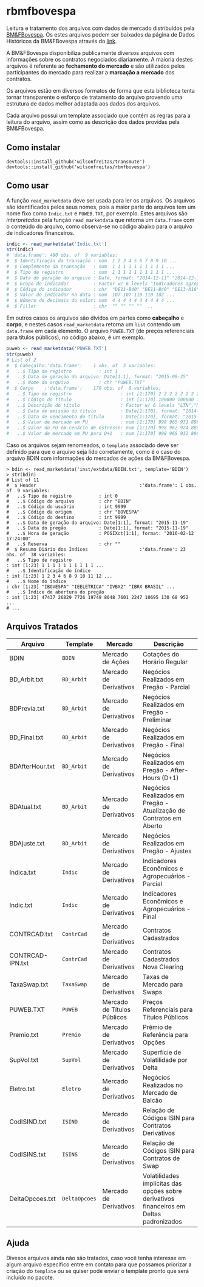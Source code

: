 # rbmfbovespa

Leitura e tratamento dos arquivos com dados de mercado distribuídos pela [BM&FBovespa](http://www.bmfbovespa.com.br).
Os estes arquivos podem ser baixados da página de Dados Históricos da BM&FBovespa através do [link](http://www.bmfbovespa.com.br/pt_br/servicos/market-data/historico/mercado-de-derivativos/pesquisa-por-pregao/).

A BM&FBovespa disponibiliza publicamente diversos arquivos com informações sobre os contratos negociados diariamente.
A maioria destes arquivos é referente ao **fechamento do mercado** e são utilizados pelos participantes do mercado para realizar a **marcação a mercado** dos contratos.

Os arquivos estão em diversos formatos de forma que esta biblioteca tenta tornar transparente o esforço de tratamento do arquivo provendo uma estrutura de dados melhor adaptada aos dados dos arquivos.

Cada arquivo possui um template associado que contém as regras para a leitura do arquivo, assim como as descrição dos dados providas pela BM&FBovespa.

## Como instalar

```{r}
devtools::install_github('wilsonfreitas/transmute')
devtools::install_github('wilsonfreitas/rbmfbovespa')
```

## Como usar

A função `read_marketdata` deve ser usada para ler os arquivos.
Os arquivos são identificados pelos seus nomes, pois a maior parte do arquivos tem um nome fixo como `Indic.txt` e `PUWEB.TXT`, por exemplo.
Estes arquivos são _interpretados_ pela função `read_marketdata` que retorna um `data.frame` com o conteúdo do arquivo, como observa-se no código abaixo para o arquivo de indicadores financeiros.

```r
indic <- read_marketdata('Indic.txt')
str(indic)
# 'data.frame':	480 obs. of  9 variables:
#  $ Identificação da transação : num  1 2 3 4 5 6 7 8 9 10 ...
#  $ Complemento da transação   : num  1 1 1 1 1 1 1 1 1 1 ...
#  $ Tipo de registro           : num  1 1 1 1 1 1 1 1 1 1 ...
#  $ Data de geração do arquivo : Date, format: "2014-12-11" "2014-12-12" ...
#  $ Grupo do indicador         : Factor w/ 6 levels "Indicadores agropecuários",..: 2 2 2 2 2 2 2 2 2 2 ...
#  $ Código do indicador        : chr  "DE11-B40" "DE11-B40" "DE13-A18" "DE13-A18" ...
#  $ Valor do indicador na data : num  107 107 110 110 102 ...
#  $ Número de decimais do valor: num  4 4 4 4 4 4 4 4 4 4 ...
#  $ Filler                     : chr  "" "" "" "" ...
```

Em outros casos os arquivos são dividos em partes como __cabeçalho__ e __corpo__, e nestes casos `read_marketdata` retorna um `list` contendo um `data.frame` em cada elemento.
O arquivo `PUWEB.TXT` (de preços referenciais para títulos públicos), no código abaixo, é um exemplo.

```r
puweb <- read_marketdata('PUWEB.TXT')
str(puweb)
# List of 2
#  $ Cabeçalho:'data.frame':	1 obs. of  3 variables:
#   ..$ Tipo de registro          : int 1
#   ..$ Data de geração do arquivo: Date[1:1], format: "2015-09-25"
#   ..$ Nome do arquivo           : chr "PUWEB.TXT"
#  $ Corpo    :'data.frame':	170 obs. of  8 variables:
#   ..$ Tipo de registro                  : int [1:170] 2 2 2 2 2 2 2 2 2 2 ...
#   ..$ Código do título                  : int [1:170] 100000 100000 100000 100000 100000 100000 100000 100000 100000 100000 ...
#   ..$ Descrição do título               : Factor w/ 6 levels "LTN","NTNF","LFT",..: 1 1 1 1 1 1 1 1 1 1 ...
#   ..$ Data de emissão do título         : Date[1:170], format: "2014-07-04" "2012-01-06" ...
#   ..$ Data de vencimento do título      : Date[1:170], format: "2015-10-01" "2016-01-01" ...
#   ..$ Valor de mercado em PU            : num [1:170] 998 965 931 898 864 ...
#   ..$ Valor do PU em cenário de estresse: num [1:170] 998 962 924 886 849 ...
#   ..$ Valor de mercado em PU para D+1   : num [1:170] 998 965 932 898 864 ...
```

Caso os arquivos sejam renomeados, o `template` associado deve ser definido para que o arquivo seja lido corretamente, como é o caso do arquivo BDIN com informações do mercados de ações da BM&FBovespa.

```{r}
> bdin <- read_marketdata('inst/extdata/BDIN.txt', template='BDIN')
> str(bdin)
# List of 11
#  $ Header                                      :'data.frame':	1 obs. of  9 variables:
#   ..$ Tipo de registro          : int 0
#   ..$ Código do arquivo         : chr "BDIN"
#   ..$ Código do usuário         : int 9999
#   ..$ Código da origem          : chr "BOVESPA"
#   ..$ Código do destino         : int 9999
#   ..$ Data de geração do arquivo: Date[1:1], format: "2015-11-19"
#   ..$ Data do pregão            : Date[1:1], format: "2015-11-19"
#   ..$ Hora de geração           : POSIXct[1:1], format: "2016-02-12 17:24:00"
#   ..$ Reserva                   : chr ""
#  $ Resumo Diário dos Índices                   :'data.frame':	23 obs. of  38 variables:
#   ..$ Tipo de registro                                                 : int [1:23] 1 1 1 1 1 1 1 1 1 1 ...
#   ..$ Identificação do índice                                          : int [1:23] 1 2 3 4 6 8 9 10 11 12 ...
#   ..$ Nome do índice                                                   : chr [1:23] "IBOVESPA" "IEELETRICA" "IVBX2" "IBRX BRASIL" ...
#   ..$ Índice de abertura do pregão                                     : int [1:23] 47437 26829 7726 19749 8048 7601 2247 10695 130 68 952 ...
# ...
```

## Arquivos Tratados

| Arquivo | Template | Mercado | Descrição |
| ------- | -------- | ------- | --------- |
| BDIN | `BDIN` | Mercado de Ações | Cotações do Horário Regular |
| BD_Arbit.txt | `BD_Arbit` | Mercado de Derivativos | Negócios Realizados em Pregão - Parcial |
| BDPrevia.txt | `BD_Arbit` | Mercado de Derivativos | Negócios Realizados em Pregão - Preliminar |
| BD_Final.txt | `BD_Arbit` | Mercado de Derivativos | Negócios Realizados em Pregão - Final |
| BDAfterHour.txt | `BD_Arbit` | Mercado de Derivativos | Negócios Realizados em Pregão - After-Hours (D+1) |
| BDAtual.txt | `BD_Arbit` | Mercado de Derivativos | Negócios Realizados em Pregão - Atualização de Contratos em Aberto |
| BDAjuste.txt | `BD_Arbit` | Mercado de Derivativos | Negócios Realizados em Pregão - Ajustes |
| Indica.txt | `Indic` | Mercado de Derivativos | Indicadores Econômicos e Agropecuários - Parcial |
| Indic.txt | `Indic` | Mercado de Derivativos | Indicadores Econômicos e Agropecuários - Final |
| CONTRCAD.txt | `ContrCad` | Mercado de Derivativos | Contratos Cadastrados |
| CONTRCAD-IPN.txt | `ContrCad` | Mercado de Derivativos | Contratos Cadastrados Nova Clearing |
| TaxaSwap.txt | `TaxaSwap` | Mercado de Derivativos | Taxas de Mercado para Swaps |
| PUWEB.TXT | `PUWEB` | Mercado de Títulos Públicos | Preços Referenciais para Títulos Públicos |
| Premio.txt | `Premio` | Mercado de Derivativos | Prêmio de Referência para Opções |
| SupVol.txt | `SupVol` | Mercado de Derivativos | Superfície de Volatilidade por Delta |
| Eletro.txt | `Eletro` | Mercado de Derivativos | Negócios Realizados no Mercado de Balcão |
| CodISIND.txt | `ISIND` | Mercado de Derivativos | Relação de Códigos ISIN para Contratos Derivativos
| CodISINS.txt | `ISINS` | Mercado de Derivativos | Relação de Códigos ISIN para Contratos de Swap
| DeltaOpcoes.txt | `DeltaOpcoes` | Mercado de Derivativos | Volatilidades implícitas das opções sobre derivativos financeiros em Deltas padronizados

## Ajuda

Divesos arquivos ainda não são tratados, caso você tenha interesse em algum arquivo específico entre em contato para que possamos priorizar a criação do `template` ou se quiser pode enviar o template pronto que será incluído no pacote.

<!--

- [ ] Mercado de Títulos Públicos - Volume Bruto Contratado
	- VolumeBrutoContratado
- [ ] Mercado de Derivativos - GTSLiNe - Fatores de Ponderação
	- Este arquivo contém os fatores de ponderação (fatores K) de risco dos instrumentos utilizado no GTSLine.
- [ ] Mercado de Títulos Públicos - Cotações
	- Cotacao
- [ ] Mercado de Derivativos - Posições Travadas
	- PosTrav
- [ ] Mercado de Derivativos - Swap Cambial - Mark to Market
	- Market
- [ ] Mercado de Derivativos - Deltas Opções Padronizadas
	- Deltas
- [ ] Mercado de Derivativos - Operações Estruturadas de Volatilidade
	- Ref_Vol
- [ ] Mercado de Derivativos - Tarifação para Swaps
	- TarSwap
- [ ] Mercado de Derivativos - Relação de Códigos ISIN para CPRs
	- CodISINS

- [ ] Mercado de Títulos Públicos - Preços Referenciais BM&F para LTN
	- Ltaammdd
- [ ] Mercado de Câmbio - Taxas Praticadas, Parâmetros de Abertura e Operações Contratadas
	- Ctaammdd
- [ ] Mercado de Câmbio - Volume Líquido Compensado
	- Cvaammdd
- [ ] Mercado de Títulos Públicos - Túnel de Negociação para Operações Definitivas a Vista e a Termo (pontos-base)
	- Tdaammdd
- [ ] Mercado de Títulos Públicos - Túnel de Negociação para Operações Compromissadas (pontos-base)
	- Tcaammdd
- [ ] Mercado de Derivativos - Opções Flexíveis - Parâmetros para Determinação de Limites de Preço e Taxa
	- lpaammdd
- [ ] Mercado de Derivativos - Swaps Parâmetros para Determinação de Limites de Preço
	- SWaammdd

- [ ] Cadastro de instrumentos - BVBG.028.01 Instruments File
	- Este arquivo contém as características dos instrumentos negociáveis e dos instrumentos aceitos em garantia que são de conhecimento público.
- [ ] Cadastro de instrumentos indicadores - BVBG.029.01 Instruments File
	- Este arquivo contém as características dos instrumentos indicadores de preço utilizados pela BM&FBOVESPA.
- [ ] Cenários de Margem - CORE
	- Este arquivo apresenta os cenários de risco utilizados no modelo CORE com estrutura similar à atual. Devido às diferenças na estrutura dos cenários, apenas os cenários do tipo “Envelope” e para o segundo dia do holding period são carregados.
- [ ] Agrupamento de Instrumentos Padronizados
	- Este arquivo agrupa os instrumentos padronizados com características em comum e que possuem os mesmos parâmetros e mapeamento em fatores primitivos de risco.
- [ ] Parâmetros de Grupos de Instrumentos
	- Este arquivo relaciona os parâmetros de risco aos grupos de instrumentos previamente definidos.
- [ ] Fórmulas de Risco
	- Este arquivo apresenta as fórmulas de risco cadastradas no sistema.
- [ ] Fatores Primitivos de Risco (FPRs)
	- Este arquivo mostra os fatores primitivos de risco cadastrados no sistema, os instrumentos nos quais os FPRs são baseados e seus parâmetros.
- [ ] Mapeamento de Grupos de Instrumentos Padronizados
	- Este arquivo relaciona os grupos de instrumentos padronizados às fórmulas de risco e aos fatores primitivos de risco correspondentes. O qualificador indica a qual parâmetro da fórmula cada FPR corresponde.
- [ ] Mapeamento de Grupos de Instrumentos OTC
	- Este arquivo relaciona os grupos de instrumentos de OTC, com a identificação do instrumento que corresponde ao ativo-objeto, às fórmulas de risco e aos fatores primitivos de risco correspondentes. O qualificador indica a qual parâmetro da fórmula cada FPR corresponde. No caso de swaps, são relacionados dois mapeamentos, correspondentes a cada “ponta” do swap.
- [ ] Margem Teórica Máxima para Posições em Aberto e Valor Mínimo de Ativos Depositados em Garantia
	- Este arquivo apresenta o valor de margem teórica máxima dos instrumentos negociáveis e o valor mínimo de margem de instrumentos aceitos como garantia.
- [ ] Informações Variáveis de Tarifação - BVBG.024.01 Fee Variables
	- Este arquivo contém informações dos valores utilizados como parâmetros nas fórmulas dos cálculos de tarifas.
- [ ] Custo Unitário de Tarifação - BVBG.043.01 Fee Unit Cost
	- Este arquivo contém os valores base dos custos unitários dos clientes normais e HFT periódicos, ou seja, os valores utilizados para clientes que não apresentaram histórico de volume (ADTV) no respectivo período de apuração. O arquivo trará informações de contratos com custos que não dependem do cálculo diário do prazo para seu vencimento, ou seja, todos com exceção dos grupos de taxas de juros.
- [ ] Custo Unitário Diário de Tarifação - BVBG.044.01 Fee Daily Unit Cost
	- Este arquivo contém os valores base dos custos unitários dos clientes normais e HFT periódicos, ou seja, os valores utilizados para clientes que não apresentaram histórico de volume (ADTV) no respectivo período de apuração. O arquivo trará informações de contratos com custos que não dependem do cálculo diário do prazo para seu vencimento, ou seja, todos com exceção dos grupos de taxas de juros.
- [ ] Tarifação para Clientes Alta Frequência - BVBG.026.01 Daily High Frequency Trader
	- Este arquivo contém todas as possibilidades de preços médios e custos unitários aplicáveis a clientes HFT com apuração diária.
- [ ] Cenários do Tipo Spot
	- Este arquivo apresenta os cenários dos fatores primitivos de risco do tipo Spot (valores a vista).
- [ ] Cenários do Tipo Curva
	- Este arquivo apresenta os cenários dos fatores primitivos de risco do tipo Curva (estruturas a termo).
- [ ] Cenários do Tipo Superfície
	- Este arquivo apresenta os cenários dos fatores primitivos de risco do tipo Superfície (estruturas de volatilidade, a termo e por delta ou preço de exercício).

#### Arquivos Descontinuados

- [ ] Mercado de Derivativos - Cenários de Margem para Swaps 
	- Cenarios
- [ ] Mercado de Derivativos - cenário de Margem Desejável no Mercado Agropecuário (Foma) 
	- CAaammdd
- [ ] Mercado de Derivativos - Tarifação para Produtos de Pregão 
	- TarPreg
- [ ] Mercado de Derivativos - Parâmetros de Tarifação - Produtos de Pregão 
	- TarPar
- [ ] Mercado de Derivativos - Áreas para Margem de Ativos Líquidos 
	- RILareas
- [ ] Mercado de Derivativos - Parâmetros de Margem para Ativos Líquidos 
	- RILContratos
- [ ] Mercado de Derivativos - Volatilidade Implícita para Cálculo de Margem de Ativos Líquidos 
	- RILVolatilidade
- [ ] Mercado de Derivativos - Margem Teórica Máxima para Ativos Líquidos 
	- RILMargemMaxima
- [ ] Mercado de Derivativos - Preços de Opções nos Cenários de Estresse de Margem para Ativos Líquidos 
	- RILPrecOpcoes
- [ ] Mercado de Derivativos - Mapeamento de Opções - Cálculo de Margem
	- MAPEAMEN
- [ ] Mercado de Derivativos - Preços de Opções com Ajuste em Cenários de Estresse
	- RILPrecOpcoesAjuste
- [ ] Mercado de Derivativos - Tarifação para Clientes Alta Frequência
	- Este arquivo (Mercado de Derivativos - Tarifação para Clientes Alta Frequência) contém os valores unitários das taxas de emolumentos que serão usados para calcular as taxas cobradas pela BM&FBOVESPA aplicadas aos negócios realizados por investidores com status de HFT (investidores de alta frequência) . São divulgados os valores de emolumentos para operações normais e day trade, bem como as faixas definidas para os diferentes grupos de mercadorias. Este arquivo é divulgado mensalmente, até às 11h do primeiro dia útil do mês.
- [ ] Mercado de Balcão - Cenário para os fatores de risco Preço a Vista
	- Preco
- [ ] Mercado de Balcão - Cenário para os fatores de risco Volatilidade Implícita
	- VolFlex
- [ ] Mercado de Balcão - Cenário para o fator de risco Taxa de Juros
	- Juros
- [ ] Mercado de Balcão - Fatores Delta
	- FDelta
- [ ] Mercado de Balcão - Margem Máxima
	- MM
- [ ] Mercado de Derivativos - Cenários de Margem para Ativos Líquidos
	- CENLIQW

## ANBIMA

- [ ] Taxas Títulos Públicos
	- msaammdd.txt
- [ ] VNA
	- VNA_ddmmaa.txt
	- VNA_ddmmaa.csv
	- VNA_ddmmaa.txml
 -->
